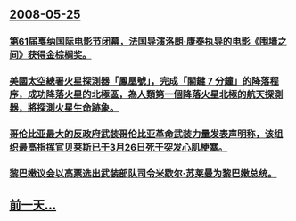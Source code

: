 ## [2008-05-25](/zh/news/2008/05/25/index.md)

### [第61届戛纳国际电影节闭幕，法国导演洛朗·康泰执导的电影《围墙之间》获得金棕榈奖。](/zh/news/2008/05/25/第61届戛纳国际电影节闭幕-法国导演洛朗-康泰执导的电影-围墙之间-获得金棕榈奖.md)
### [美國太空總署火星探測器「鳳凰號」，完成「關鍵 7 分鐘」的降落程序，成功降落火星的北極區，為人類第一個降落火星北極的航天探測器，將探測火星生命跡象。 ](/zh/news/2008/05/25/美國太空總署火星探測器-鳳凰號-完成-關鍵-7-分鐘-的降落程序-成功降落火星的北極區-為人類第一個降落火星北極的航天.md)
### [哥伦比亚最大的反政府武装哥伦比亚革命武装力量发表声明称，该组织最高指挥官贝莱斯已于3月26日死于突发心肌梗塞。](/zh/news/2008/05/25/哥伦比亚最大的反政府武装哥伦比亚革命武装力量发表声明称-该组织最高指挥官贝莱斯已于3月26日死于突发心肌梗塞.md)
### [黎巴嫩议会以高票选出武装部队司令米歇尔·苏莱曼为黎巴嫩总统。](/zh/news/2008/05/25/黎巴嫩议会以高票选出武装部队司令米歇尔-苏莱曼为黎巴嫩总统.md)
## [前一天...](/zh/news/2008/05/24/index.md)

